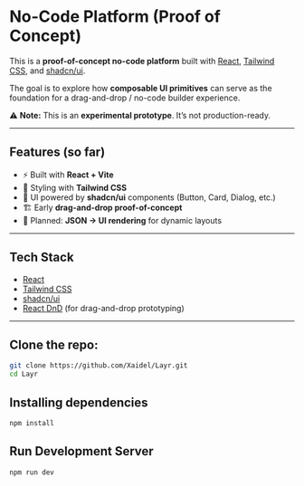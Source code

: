 
# No-Code Platform (Proof of Concept)

This is a **proof-of-concept no-code platform** built with [React](https://react.dev/), [Tailwind CSS](https://tailwindcss.com/), and [shadcn/ui](https://ui.shadcn.com/).  

The goal is to explore how **composable UI primitives** can serve as the foundation for a drag-and-drop / no-code builder experience.

⚠️ **Note:** This is an **experimental prototype**. It’s not production-ready.

---

## Features (so far)

- ⚡ Built with **React + Vite**
- 🎨 Styling with **Tailwind CSS**
- 🧩 UI powered by **shadcn/ui** components (Button, Card, Dialog, etc.)
- 🏗️ Early **drag-and-drop proof-of-concept**
- 🔧 Planned: **JSON → UI rendering** for dynamic layouts

---

## Tech Stack

- [React](https://react.dev/)
- [Tailwind CSS](https://tailwindcss.com/)
- [shadcn/ui](https://ui.shadcn.com/)
- [React DnD](https://react-dnd.github.io/react-dnd/about) (for drag-and-drop prototyping)

---


## Clone the repo:

```bash
git clone https://github.com/Xaidel/Layr.git
cd Layr 
```

## Installing dependencies
```bash
npm install
```

## Run Development Server
```bash
npm run dev
```
```
```
```
```
```
```
```
